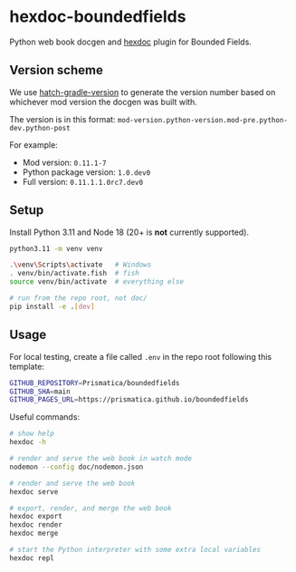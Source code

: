 # hexdoc-boundedfields

Python web book docgen and [hexdoc](https://pypi.org/project/hexdoc) plugin for Bounded Fields.

## Version scheme

We use [hatch-gradle-version](https://pypi.org/project/hatch-gradle-version) to generate the version number based on whichever mod version the docgen was built with.

The version is in this format: `mod-version.python-version.mod-pre.python-dev.python-post`

For example:
* Mod version: `0.11.1-7`
* Python package version: `1.0.dev0`
* Full version: `0.11.1.1.0rc7.dev0`

## Setup

Install Python 3.11 and Node 18 (20+ is **not** currently supported).

```sh
python3.11 -m venv venv

.\venv\Scripts\activate   # Windows
. venv/bin/activate.fish  # fish
source venv/bin/activate  # everything else

# run from the repo root, not doc/
pip install -e .[dev]
```

## Usage

For local testing, create a file called `.env` in the repo root following this template:
```sh
GITHUB_REPOSITORY=Prismatica/boundedfields
GITHUB_SHA=main
GITHUB_PAGES_URL=https://prismatica.github.io/boundedfields
```

Useful commands:
```sh
# show help
hexdoc -h

# render and serve the web book in watch mode
nodemon --config doc/nodemon.json

# render and serve the web book
hexdoc serve

# export, render, and merge the web book
hexdoc export
hexdoc render
hexdoc merge

# start the Python interpreter with some extra local variables
hexdoc repl
```
